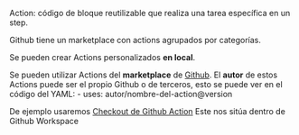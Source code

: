 Action: código de bloque reutilizable que realiza una tarea específica en un step.

Github tiene un marketplace con actions agrupados por categorías.


Se pueden crear Actions personalizados **en local**.

Se pueden utilizar Actions del **marketplace** de [Github](https://github.com/marketplace?type=actions). 
El **autor** de estos Actions puede ser el propio Github o de terceros, esto se puede ver en el código del YAML:
    - uses: autor/nombre-del-action@version


De ejemplo usaremos [Checkout de Github Action](https://github.com/marketplace/actions/checkout)
Este nos sitúa dentro de Github Workspace